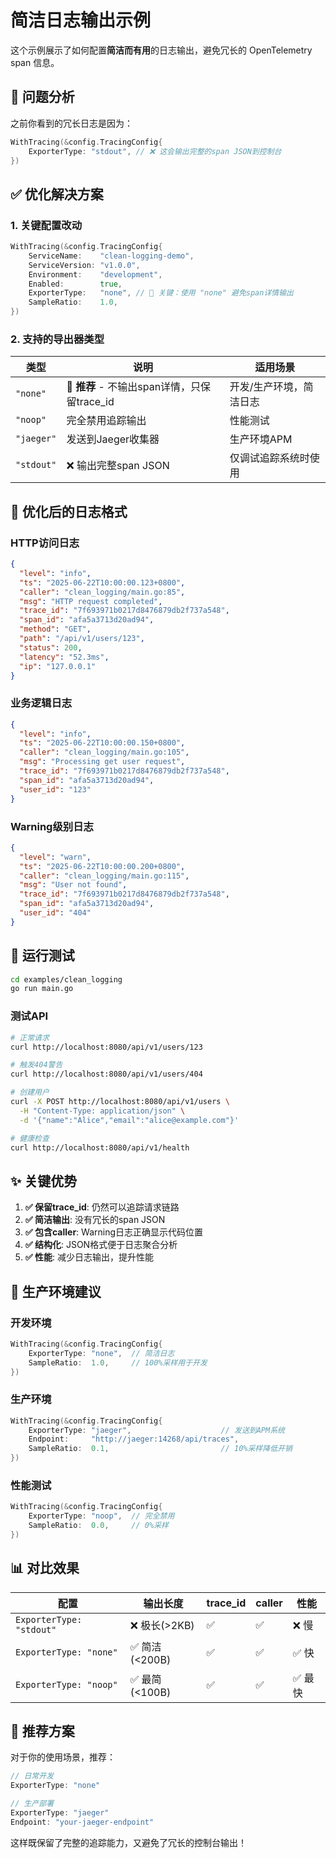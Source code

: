 # 简洁日志输出示例

这个示例展示了如何配置**简洁而有用**的日志输出，避免冗长的 OpenTelemetry span 信息。

## 🚨 **问题分析**

之前你看到的冗长日志是因为：
```go
WithTracing(&config.TracingConfig{
    ExporterType: "stdout", // ❌ 这会输出完整的span JSON到控制台
})
```

## ✅ **优化解决方案**

### 1. **关键配置改动**

```go
WithTracing(&config.TracingConfig{
    ServiceName:    "clean-logging-demo",
    ServiceVersion: "v1.0.0", 
    Environment:    "development",
    Enabled:        true,
    ExporterType:   "none", // 🎯 关键：使用 "none" 避免span详情输出
    SampleRatio:    1.0,
})
```

### 2. **支持的导出器类型**

| 类型 | 说明 | 适用场景 |
|------|------|----------|
| `"none"` | 🎯 **推荐** - 不输出span详情，只保留trace_id | 开发/生产环境，简洁日志 |
| `"noop"` | 完全禁用追踪输出 | 性能测试 |
| `"jaeger"` | 发送到Jaeger收集器 | 生产环境APM |
| `"stdout"` | ❌ 输出完整span JSON | 仅调试追踪系统时使用 |

## 🎯 **优化后的日志格式**

### HTTP访问日志
```json
{
  "level": "info",
  "ts": "2025-06-22T10:00:00.123+0800",
  "caller": "clean_logging/main.go:85",
  "msg": "HTTP request completed",
  "trace_id": "7f693971b0217d8476879db2f737a548",
  "span_id": "afa5a3713d20ad94", 
  "method": "GET",
  "path": "/api/v1/users/123",
  "status": 200,
  "latency": "52.3ms",
  "ip": "127.0.0.1"
}
```

### 业务逻辑日志
```json
{
  "level": "info",
  "ts": "2025-06-22T10:00:00.150+0800",
  "caller": "clean_logging/main.go:105",
  "msg": "Processing get user request",
  "trace_id": "7f693971b0217d8476879db2f737a548",
  "span_id": "afa5a3713d20ad94",
  "user_id": "123"
}
```

### Warning级别日志
```json
{
  "level": "warn",
  "ts": "2025-06-22T10:00:00.200+0800", 
  "caller": "clean_logging/main.go:115",
  "msg": "User not found",
  "trace_id": "7f693971b0217d8476879db2f737a548",
  "span_id": "afa5a3713d20ad94",
  "user_id": "404"
}
```

## 🚀 **运行测试**

```bash
cd examples/clean_logging
go run main.go
```

### 测试API

```bash
# 正常请求
curl http://localhost:8080/api/v1/users/123

# 触发404警告
curl http://localhost:8080/api/v1/users/404

# 创建用户
curl -X POST http://localhost:8080/api/v1/users \
  -H "Content-Type: application/json" \
  -d '{"name":"Alice","email":"alice@example.com"}'

# 健康检查
curl http://localhost:8080/api/v1/health
```

## ✨ **关键优势**

1. **✅ 保留trace_id**: 仍然可以追踪请求链路
2. **✅ 简洁输出**: 没有冗长的span JSON
3. **✅ 包含caller**: Warning日志正确显示代码位置
4. **✅ 结构化**: JSON格式便于日志聚合分析
5. **✅ 性能**: 减少日志输出，提升性能

## 🔧 **生产环境建议**

### 开发环境
```go
WithTracing(&config.TracingConfig{
    ExporterType: "none",  // 简洁日志
    SampleRatio:  1.0,     // 100%采样用于开发
})
```

### 生产环境
```go
WithTracing(&config.TracingConfig{
    ExporterType: "jaeger",                    // 发送到APM系统
    Endpoint:     "http://jaeger:14268/api/traces",
    SampleRatio:  0.1,                         // 10%采样降低开销
})
```

### 性能测试
```go
WithTracing(&config.TracingConfig{
    ExporterType: "noop",  // 完全禁用
    SampleRatio:  0.0,     // 0%采样
})
```

## 📊 **对比效果**

| 配置 | 输出长度 | trace_id | caller | 性能 |
|------|----------|----------|--------|------|
| `ExporterType: "stdout"` | ❌ 极长(>2KB) | ✅ | ✅ | ❌ 慢 |
| `ExporterType: "none"` | ✅ 简洁(<200B) | ✅ | ✅ | ✅ 快 |
| `ExporterType: "noop"` | ✅ 最简(<100B) | ✅ | ✅ | ✅ 最快 |

## 🎯 **推荐方案**

对于你的使用场景，推荐：

```go
// 日常开发
ExporterType: "none"

// 生产部署  
ExporterType: "jaeger"
Endpoint: "your-jaeger-endpoint"
```

这样既保留了完整的追踪能力，又避免了冗长的控制台输出！ 